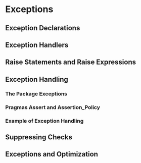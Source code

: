 # Exceptions
## Exception Declarations
## Exception Handlers
## Raise Statements and Raise Expressions
## Exception Handling
### The Package Exceptions
### Pragmas Assert and Assertion_Policy
### Example of Exception Handling
## Suppressing Checks
## Exceptions and Optimization
